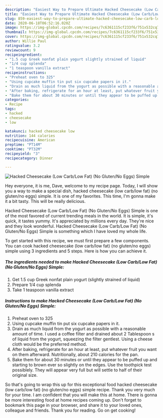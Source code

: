 ```yaml
---
description: "Easiest Way to Prepare Ultimate Hacked Cheesecake (Low Carb/Low Fat) (No Gluten/No Eggs) Simple"
title: "Easiest Way to Prepare Ultimate Hacked Cheesecake (Low Carb/Low Fat) (No Gluten/No Eggs) Simple"
slug: 859-easiest-way-to-prepare-ultimate-hacked-cheesecake-low-carb-low-fat-no-gluten-no-eggs-simple
date: 2020-06-18T06:52:16.020Z
image: https://img-global.cpcdn.com/recipes/7c6361115cf233f6/751x532cq70/hacked-cheesecake-low-carblow-fat-no-glutenno-eggs-simple-recipe-main-photo.jpg
thumbnail: https://img-global.cpcdn.com/recipes/7c6361115cf233f6/751x532cq70/hacked-cheesecake-low-carblow-fat-no-glutenno-eggs-simple-recipe-main-photo.jpg
cover: https://img-global.cpcdn.com/recipes/7c6361115cf233f6/751x532cq70/hacked-cheesecake-low-carblow-fat-no-glutenno-eggs-simple-recipe-main-photo.jpg
author: Willie Paul
ratingvalue: 3.2
reviewcount: 9
recipeingredient:
- "1.5 cup Greek nonfat plain yogurt slightly strained of liquid"
- "1/4 cup splenda"
- "1 teaspoon vanilla extract"
recipeinstructions:
- "Preheat oven to 325"
- "Using cupcake muffin tin put six cupcake papers in it."
- "Drain as much liquid from the yogurt as possible with a reasonable amount of time. I used a coffee filter and drained about 2 Tablespoon s of liquid from the yogurt, squeezing the filter gentlest. Using a cheese cloth would be the preferred method."
- "After baking, refrigerate for an hour at least, put whatever fruit you want on them afterward. Nutritionally, about 210 calories for the pan."
- "Bake them for about 30 minutes or until they appear to be puffed up and starting to brown ever so slightly on the edges. Use the toothpick test possiblely. They will appear very full but will settle to half of their original size."
categories:
- Recipe
tags:
- hacked
- cheesecake
- low

katakunci: hacked cheesecake low 
nutrition: 144 calories
recipecuisine: American
preptime: "PT14M"
cooktime: "PT32M"
recipeyield: "3"
recipecategory: Dinner

---
```



![Hacked Cheesecake (Low Carb/Low Fat) (No Gluten/No Eggs) Simple](https://img-global.cpcdn.com/recipes/7c6361115cf233f6/751x532cq70/hacked-cheesecake-low-carblow-fat-no-glutenno-eggs-simple-recipe-main-photo.jpg)

Hey everyone, it is me, Dave, welcome to my recipe page. Today, I will show you a way to make a special dish, hacked cheesecake (low carb/low fat) (no gluten/no eggs) simple. It is one of my favorites. This time, I'm gonna make it a bit tasty. This will be really delicious.



Hacked Cheesecake (Low Carb/Low Fat) (No Gluten/No Eggs) Simple is one of the most favored of current trending meals in the world. It is simple, it's quick, it tastes yummy. It's appreciated by millions every day. They're nice and they look wonderful. Hacked Cheesecake (Low Carb/Low Fat) (No Gluten/No Eggs) Simple is something which I have loved my whole life.


To get started with this recipe, we must first prepare a few components. You can cook hacked cheesecake (low carb/low fat) (no gluten/no eggs) simple using 3 ingredients and 5 steps. Here is how you can achieve it.

<!--inarticleads1-->

##### The ingredients needed to make Hacked Cheesecake (Low Carb/Low Fat) (No Gluten/No Eggs) Simple:

1. Get 1.5 cup Greek nonfat plain yogurt (slightly strained of liquid)
1. Prepare 1/4 cup splenda
1. Take 1 teaspoon vanilla extract




<!--inarticleads2-->

##### Instructions to make Hacked Cheesecake (Low Carb/Low Fat) (No Gluten/No Eggs) Simple:

1. Preheat oven to 325
1. Using cupcake muffin tin put six cupcake papers in it.
1. Drain as much liquid from the yogurt as possible with a reasonable amount of time. I used a coffee filter and drained about 2 Tablespoon s of liquid from the yogurt, squeezing the filter gentlest. Using a cheese cloth would be the preferred method.
1. After baking, refrigerate for an hour at least, put whatever fruit you want on them afterward. Nutritionally, about 210 calories for the pan.
1. Bake them for about 30 minutes or until they appear to be puffed up and starting to brown ever so slightly on the edges. Use the toothpick test possiblely. They will appear very full but will settle to half of their original size.




So that's going to wrap this up for this exceptional food hacked cheesecake (low carb/low fat) (no gluten/no eggs) simple recipe. Thank you very much for your time. I am confident that you will make this at home. There is gonna be more interesting food at home recipes coming up. Don't forget to bookmark this page in your browser, and share it to your loved ones, colleague and friends. Thank you for reading. Go on get cooking!
